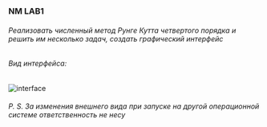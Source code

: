### NM LAB1

###### Реализовать численный метод Рунге Кутта четвертого порядка и решить им несколько задач, создать графический интерфейс  

###### Вид интерфейса:

![interface](https://github.com/NikitaSyatov/NM_Lab1/assets/94888591/ed1ce4bf-be96-4294-8c69-d671b3f3e6d3)


###### P. S. За изменения внешнего вида при запуске на другой операционной системе ответственность не несу
